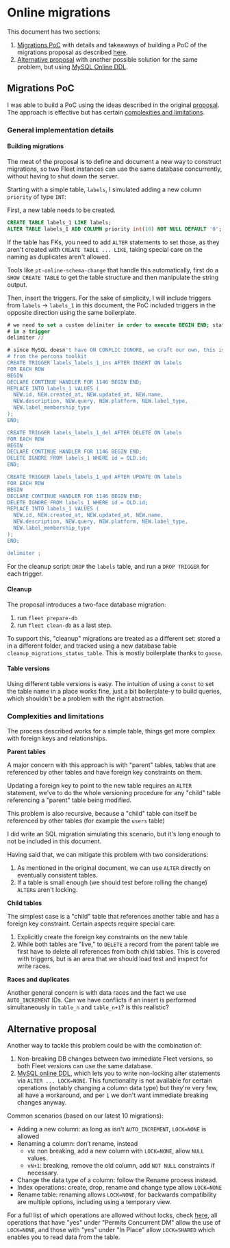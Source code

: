 # Online migrations

This document has two sections:

1. [Migrations PoC](#migrations-poc) with details and takeaways of building a
   PoC of the migrations proposal as described [here][migrations-proposal].
2. [Alternative proposal](#alternative-proposal) with another possible solution
   for the same problem, but using [MySQL Online DDL][mysql-ddl].

## Migrations PoC

I was able to build a PoC using the ideas described in the original
[proposal][migrations-proposal]. The approach is effective but has certain
[complexities and limitations](#complexities-and-limitations).

### General implementation details

#### Building migrations

The meat of the proposal is to define and document a new way to construct
migrations, so two Fleet instances can use the same database concurrently,
without having to shut down the server.

Starting with a simple table, `labels`, I simulated adding a new column
`priority` of type `INT`:

First, a new table needs to be created. 

```sql
CREATE TABLE labels_1 LIKE labels;
ALTER TABLE labels_1 ADD COLUMN priority int(10) NOT NULL DEFAULT '0';
```

If the table has FKs, you need to add `ALTER` statements to set those, as they
aren't created with `CREATE TABLE ... LIKE`, taking special care on the naming
as duplicates aren't allowed. 

Tools like `pt-online-schema-change` that handle this automatically, first do a
`SHOW CREATE TABLE` to get the table structure and then manipulate the string
output.

Then, insert the triggers. For the sake of simplicity, I will  include triggers
from `labels` -> `labels_1` in this document, the PoC included triggers in the
opposite direction using the same boilerplate.

```sql
# we need to set a custom delimiter in order to execute BEGIN END; statements
# in a trigger
delimiter //

# since MySQL doesn't have ON CONFLIC IGNORE, we craft our own, this is copyied
# from the percona toolkit
CREATE TRIGGER labels_labels_1_ins AFTER INSERT ON labels
FOR EACH ROW
BEGIN
DECLARE CONTINUE HANDLER FOR 1146 BEGIN END;
REPLACE INTO labels_1 VALUES (
  NEW.id, NEW.created_at, NEW.updated_at, NEW.name,
  NEW.description, NEW.query, NEW.platform, NEW.label_type,
  NEW.label_membership_type
);
END;

CREATE TRIGGER labels_labels_1_del AFTER DELETE ON labels
FOR EACH ROW
BEGIN
DECLARE CONTINUE HANDLER FOR 1146 BEGIN END;
DELETE IGNORE FROM labels_1 WHERE id = OLD.id;
END;

CREATE TRIGGER labels_labels_1_upd AFTER UPDATE ON labels
FOR EACH ROW
BEGIN
DECLARE CONTINUE HANDLER FOR 1146 BEGIN END;
DELETE IGNORE FROM labels_1 WHERE id = OLD.id;
REPLACE INTO labels_1 VALUES (
  NEW.id, NEW.created_at, NEW.updated_at, NEW.name,
  NEW.description, NEW.query, NEW.platform, NEW.label_type,
  NEW.label_membership_type
);
END;

delimiter ;
```

For the cleanup script: `DROP` the `labels` table, and run a `DROP TRIGGER` for
each trigger.

#### Cleanup

The proposal introduces a two-face database migration:
1. run `fleet prepare-db`
2. run `fleet clean-db` as a last step.

To support this, "cleanup" migrations are treated as a different set: stored a
in a different folder, and tracked using a new database table
`cleanup_migrations_status_table`. This is mostly boilerplate thanks to
`goose`.

#### Table versions

Using different table versions is easy. The intuition of using a `const` to set
the table name in a place works fine, just a bit boilerplate-y to build
queries, which shouldn't be a problem with the right abstraction.

### Complexities and limitations

The process described works for a simple table, things get more complex
with foreign keys and relationships.

**Parent tables**

A major concern with this approach is with "parent" tables, tables that are
referenced by other tables and have foreign key constraints on them.

Updating a foreign key to point to the new table requires an `ALTER` statement,
we've to do the whole versioning procedure for any "child" table referencing a
"parent" table being modified.

This problem is also recursive, because a "child" table can itself be
referenced by other tables (for example the `users` table)

I did write an SQL migration simulating this scenario, but it's long enough to
not be included in this document.

Having said that, we can mitigate this problem with two considerations:

1. As mentioned in the original document, we can use `ALTER` directly on
   eventually consistent tables.
2. If a table is small enough (we should test before rolling the change)
   `ALTER`s aren't locking.

**Child tables**

The simplest case is a "child" table that references another table and has a
foreign key constraint. Certain aspects require special care:

1. Explicitly create the foreign key constraints on the new table
2. While both tables are "live," to `DELETE` a record from the parent table we
   first have to delete all references from both child tables. This is covered
   with triggers, but is an area that we should load test and inspect for write
   races.

**Races and duplicates**

Another general concern is with data races and the fact we use `AUTO_INCREMENT`
IDs. Can we have conflicts if an insert is performed simultaneously in
`table_n` and `table_n+1`? is this realistic?

## Alternative proposal

Another way to tackle this problem could be with the combination of:

1. Non-breaking DB changes between two immediate Fleet versions, so both Fleet
   versions can use the same database.
2. [MySQL online DDL][mysql-ddl], which lets you to write non-locking alter
   statements via `ALTER ... LOCK=NONE`. This functionality is not available
   for certain operations (notably changing a column data type) but they're
   very few, all have a workaround, and per `1` we don't want immediate
   breaking changes anyway.

Common scenarios (based on our latest 10 migrations):

- Adding a new column: as long as isn't `AUTO_INCREMENT`, `LOCK=NONE` is
  allowed
- Renaming a column: don’t rename, instead
  - `vN`: non breaking, add a new column with `LOCK=NONE`, allow `NULL` values.
  - `vN+1`: breaking, remove the old column, add `NOT NULL` constraints if
    necessary.
- Change the data type of a column: follow the Rename process instead.
- Index operations: create, drop, rename and change type allow `LOCK=NONE`
- Rename table: renaming allows `LOCK=NONE`, for backwards compatibility are
  multiple options, including using a temporary view.

For a full list of which operations are allowed without locks, check
[here][mysql-ddl-table], all operations that have "yes" under "Permits
Concurrent DM" allow the use of `LOCK=NONE`, and those with "yes" under "In
Place" allow `LOCK=SHARED` which enables you to read data from the table.


[migrations-proposal]: https://docs.google.com/document/d/1lv67XVhLbejgeS6Vi43C8wqvjb6wRpc07zy1Guv-3VA
[mysql-ddl]: https://dev.mysql.com/doc/refman/5.7/en/innodb-online-ddl.html
[mysql-ddl-table]: https://dev.mysql.com/doc/refman/5.7/en/innodb-online-ddl-operations.html

